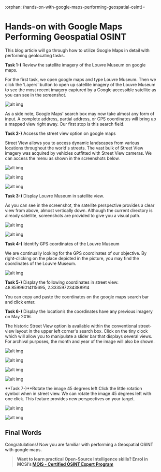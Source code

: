 :orphan:
(hands-on-with-google-maps-performing-geospatial-osint)=

# Hands-on with Google Maps Performing Geospatial OSINT

This blog article will go through how to utilize Google Maps in detail with performing geolocating tasks.

**Task 1-)** Review the satellite imagery of the Louvre Museum on google maps.

For the first task, we open google maps and type Louvre Museum. Then we click the ‘Layers’ button to open up satellite imagery of the Louvre Museum to see the most recent imagery captured by a Google accessible satellite as you can see in the screenshot.

![alt img](images/osint-google-maps-27.png)

As a side note, Google Maps' search box may now take almost any form of input. A complete address, partial address, or GPS coordinates will bring up a mapped view right away. Our first stop is this search field.

**Task 2-)** Access the street view option on google maps

Street View allows you to access dynamic landscapes from various locations throughout the world's streets. The vast bulk of Street View imagery was acquired by vehicles outfitted with Street View cameras. We can access the menu as shown in the screenshots below.

![alt img](images/osint-google-maps-28.png)

![alt img](images/osint-google-maps-29.png)

![alt img](images/osint-google-maps-30.png)

**Task 3-)** Display Louvre Museum in satellite view.

As you can see in the screenshot, the satellite perspective provides a clear view from above, almost vertically down. Although the current directory is already satellite, screenshots are provided to give you a visual path.

![alt img](images/osint-google-maps-38.png)

![alt img](images/osint-google-maps-39.png)

**Task 4-)** Identify GPS coordinates of the Louvre Museum

We are continually looking for the GPS coordinates of our objective. By right-clicking on the place depicted in the picture, you may find the coordinates of the Louvre Museum.

![alt img](images/osint-google-maps-43.png)

**Task 5-)** Display the following coordinates in street view: 48.85996014115695, 2.333597234388914

You can copy and paste the coordinates on the google maps search bar and click enter.

**Task 6-)** Display the location’s the coordinates have any previous imagery on May 2016.

The historic Street View option is available within the conventional street-view layout in the upper left corner's search box. Click on the tiny clock which will allow you to manipulate a slider bar that displays several views. For archival purposes, the month and year of the image will also be shown.

![alt img](images/osint-google-maps-31.png)

![alt img](images/osint-google-maps-32.png)

![alt img](images/osint-google-maps-33.png)

![alt img](images/osint-google-maps-34.png)

**Task 7-)**Rotate the image 45 degrees left
Click the little rotation symbol when in street view. We can rotate the image 45 degrees left with one click. This feature provides new perspectives on your target.

![alt img](images/osint-google-maps-41.png)

![alt img](images/osint-google-maps-42.png)

## Final Words

Congratulations! Now you are familiar with performing a Geospatial OSINT with google maps.

> **Want to learn practical Open-Source Intelligence skills? Enrol in MCSI’s [MOIS - Certified OSINT Expert Program](https://www.mosse-institute.com/certifications/mois-certified-osint-expert.html)**
